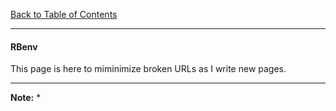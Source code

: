 [Back to Table of Contents](../README.md)
***

#### RBenv 
This page is here to miminimize broken URLs as I write new pages.

---
__Note:__ 
* 
